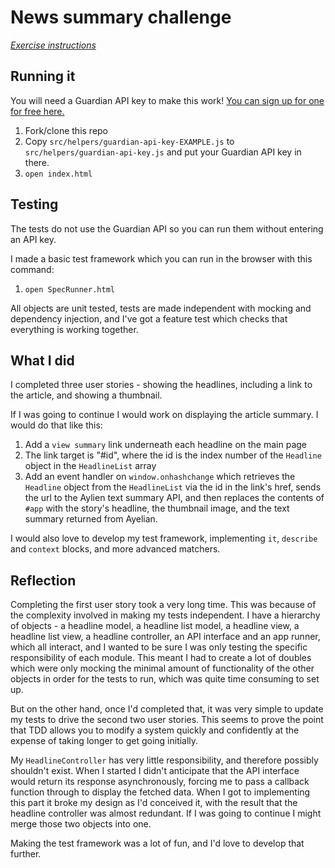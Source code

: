 # News summary challenge

*[Exercise instructions](instructions.md)*

## Running it

You will need a Guardian API key to make this work! [You can sign up for one for free here.](https://open-platform.theguardian.com/access/)

1. Fork/clone this repo
2. Copy `src/helpers/guardian-api-key-EXAMPLE.js` to `src/helpers/guardian-api-key.js` and put your Guardian API key in there.
3. `open index.html`

## Testing

The tests do not use the Guardian API so you can run them without entering an API key.

I made a basic test framework which you can run in the browser with this command:

1. `open SpecRunner.html`

All objects are unit tested, tests are made independent with mocking and dependency injection, and I've got a feature test which checks that everything is working together.

## What I did

I completed three user stories - showing the headlines, including a link to the article, and showing a thumbnail.

If I was going to continue I would work on displaying the article summary. I would do that like this:

1. Add a `view summary` link underneath each headline on the main page
2. The link target is "#id", where the id is the index number of the `Headline` object in the `HeadlineList` array
3. Add an event handler on `window.onhashchange` which retrieves the `Headline` object from the `HeadlineList` via the id in the link's href, sends the url to the Aylien text summary API, and then replaces the contents of `#app` with the story's headline, the thumbnail image, and the text summary returned from Ayelian.

I would also love to develop my test framework, implementing `it`, `describe` and `context` blocks, and more advanced matchers.

## Reflection

Completing the first user story took a very long time. This was because of the complexity involved in making my tests independent. I have a hierarchy of objects - a headline model, a headline list model, a headline view, a headline list view, a headline controller, an API interface and an app runner, which all interact, and I wanted to be sure I was only testing the specific responsibility of each module. This meant I had to create a lot of doubles which were only mocking the minimal amount of functionality of the other objects in order for the tests to run, which was quite time consuming to set up.

But on the other hand, once I'd completed that, it was very simple to update my tests to drive the second two user stories. This seems to prove the point that TDD allows you to modify a system quickly and confidently at the expense of taking longer to get going initially.

My `HeadlineController` has very little responsibility, and therefore possibly shouldn't exist. When I started I didn't anticipate that the API interface would return its response asynchronously, forcing me to pass a callback function through to display the fetched data. When I got to implementing this part it broke my design as I'd conceived it, with the result that the headline controller was almost redundant. If I was going to continue I might merge those two objects into one.

Making the test framework was a lot of fun, and I'd love to develop that further.
